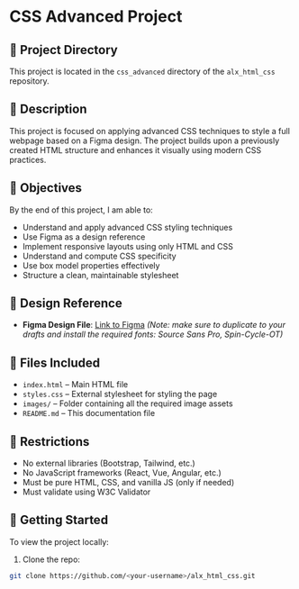 # CSS Advanced Project

## 📁 Project Directory
This project is located in the `css_advanced` directory of the `alx_html_css` repository.

## 📝 Description
This project is focused on applying advanced CSS techniques to style a full webpage based on a Figma design. The project builds upon a previously created HTML structure and enhances it visually using modern CSS practices.

## 🎯 Objectives
By the end of this project, I am able to:

- Understand and apply advanced CSS styling techniques
- Use Figma as a design reference
- Implement responsive layouts using only HTML and CSS
- Understand and compute CSS specificity
- Use box model properties effectively
- Structure a clean, maintainable stylesheet

## 📐 Design Reference
- **Figma Design File**: [Link to Figma](https://www.figma.com/)
  *(Note: make sure to duplicate to your drafts and install the required fonts: Source Sans Pro, Spin-Cycle-OT)*

## 📄 Files Included
- `index.html` – Main HTML file
- `styles.css` – External stylesheet for styling the page
- `images/` – Folder containing all the required image assets
- `README.md` – This documentation file

## 🚫 Restrictions
- No external libraries (Bootstrap, Tailwind, etc.)
- No JavaScript frameworks (React, Vue, Angular, etc.)
- Must be pure HTML, CSS, and vanilla JS (only if needed)
- Must validate using W3C Validator

## 🚀 Getting Started
To view the project locally:

1. Clone the repo:
```bash
git clone https://github.com/<your-username>/alx_html_css.git
